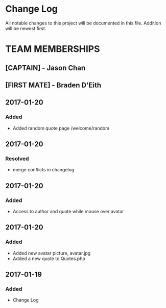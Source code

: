 # Change Log
All notable changes to this project will be documented in this file.
Addition will be newest first.

# TEAM MEMBERSHIPS

## [CAPTAIN] - Jason Chan  
## [FIRST MATE] - Braden D'Eith  

## 2017-01-20 
### Added
- Added random quote page /welcome/random

## 2017-01-20 
### Resolved
- merge conflicts in changelog 

## 2017-01-20 
### Added
- Access to author and quote while mouse over avatar 

## 2017-01-20 
### Added
- Added new avatar picture, avatar.jpg
- Added a new quote to Quotes.php

## 2017-01-19 
### Added
- Change Log



